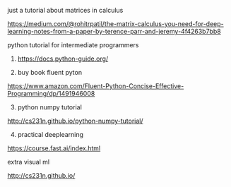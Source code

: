 

just a tutorial about matrices in calculus


https://medium.com/@rohitrpatil/the-matrix-calculus-you-need-for-deep-learning-notes-from-a-paper-by-terence-parr-and-jeremy-4f4263b7bb8



python tutorial for intermediate programmers

1.   https://docs.python-guide.org/

2.   buy book fluent pyton

https://www.amazon.com/Fluent-Python-Concise-Effective-Programming/dp/1491946008

3.	python numpy tutorial

http://cs231n.github.io/python-numpy-tutorial/


4.   practical deeplearning

https://course.fast.ai/index.html


extra visual ml

http://cs231n.github.io/
